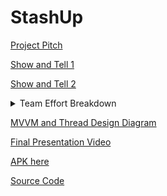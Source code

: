 # StashUp

[Project Pitch](https://www.youtube.com/watch?v=kdr1QGdF5wQ&feature=youtu.be)

[Show and Tell 1](https://www.youtube.com/watch?v=kdr1QGdF5wQ&feature=youtu.be)

[Show and Tell 2](https://youtu.be/P-O299EfgAY)

<details>
  <summary>Team Effort Breakdown</summary>
  
  <h3>Scott Luu</h3>
  <pre>
  TBD
  </pre>
  
  <h3>Tejeshwar Singh Multani</h3>
  <pre>
  TBD
  </pre>
  
  <h3>Michael Zhu</h3>
  <pre>
  Implemented login, register, and forgot password methods that interacts with Firebase Authentication with MVVM architecture
  Implemented methods that allows for profile changes that updates Firebase Authentication
  Implemented a way to change currency type
  Implemented methods that used a JSON library to get all countries and cities
  Implemented methods that create transactions
  Implemented methods that stores transaction data to and retrieves transaction data from Firebase database with MVVM architecture
  Implemented methods that generates and reads QR codes that can retrieve transaction data from Firebase database
  Implemented a custom BaseAdapter that displays transactions in a ListView
  Implemented a custom BaseAdapter that displays persons in a ListView
  </pre>
  
</details>

[MVVM and Thread Design Diagram](https://docs.google.com/presentation/d/1CjuodK9SNi6eGaUnif9J1mQivT2SN5kppOBAr81Drfg/edit?usp=sharing)

[Final Presentation Video]()

[APK here](https://github.com/m-j-z/StashUp/releases/download/v0.01/StashUp.apk)

[Source Code](https://github.com/m-j-z/StashUp)
